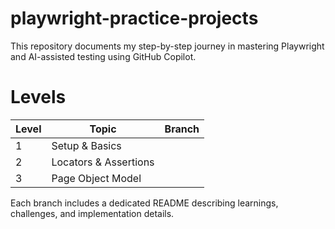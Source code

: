 # playwright-practice-projects
This repository documents my step-by-step journey in mastering Playwright and AI-assisted testing using GitHub Copilot.

# Levels
| Level | Topic | Branch |
|-------|--------|--------|
| 1 | Setup & Basics |
| 2 | Locators & Assertions |
| 3 | Page Object Model |

Each branch includes a dedicated README describing learnings, challenges, and implementation details.

